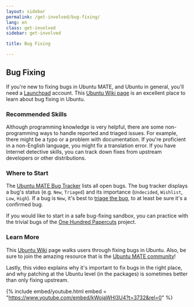 ```yaml
---
layout: sidebar
permalink: /get-involved/bug-fixing/
lang: en
class: get-involved
sidebar: get-involved

title: Bug Fixing

---
```


## Bug Fixing

If you're new to fixing bugs in Ubuntu MATE, and Ubuntu in general, you'll need
a [Launchpad](https://bugs.launchpad.net/+login) account. This
[Ubuntu Wiki page](https://wiki.ubuntu.com/HelpingWithBugs) is an excellent
place to learn about bug fixing in Ubuntu.

### Recommended Skills

Although programming knowledge is very helpful, there are some
non-programming ways to handle reported and triaged issues. For example, 
there might be a typo or a problem with documentation. If you're proficient 
in a non-English language, you might fix a translation error. If you have 
Internet detective skills, you can track down fixes from upstream developers 
or other distributions.

### Where to Start

The [Ubuntu MATE Bug Tracker](https://bugs.launchpad.net/ubuntu-mate) lists all
open bugs. The bug tracker displays a bug's status (e.g. `New`, `Triaged`) and
its importance (`Undecided`, `Wishlist`, `Low`, `High`). If a bug is `New`, it's
best to [triage the bug](/get-involved/bug-triage/), to at least be sure it's a
confirmed bug.

If you would like to start in a safe bug-fixing sandbox, you can practice with
the trivial bugs of the [One Hundred Papercuts](https://launchpad.net/hundredpapercuts)
project.

### Learn More

This [Ubuntu Wiki](https://wiki.ubuntu.com/Bugs/HowToFix) page walks users 
through fixing bugs in Ubuntu. Also, be sure to join the amazing resource 
that is the [Ubuntu MATE community](https://ubuntu-mate.community/c/support/10)!

Lastly, this video explains why it's important to fix bugs in the right 
place, and why patching at the Ubuntu level (in the packages) is sometimes 
better than only fixing upstream.

{% include embed/youtube.html embed = "https://www.youtube.com/embed/kWojaWHl3U4?t=3732&rel=0" %}
